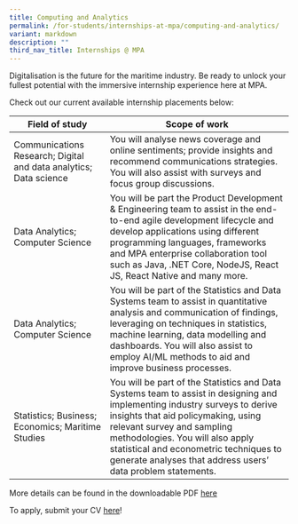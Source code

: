 ```yaml
---
title: Computing and Analytics
permalink: /for-students/internships-at-mpa/computing-and-analytics/
variant: markdown
description: ""
third_nav_title: Internships @ MPA
---
```

Digitalisation is the future for the maritime industry. Be ready to unlock your fullest potential with the immersive internship experience here at MPA. 

Check out our current available internship placements below:

| Field of study | Scope of work |
| -------- | -------- |
| Communications Research; Digital and data analytics; Data science     | You will analyse news coverage and online sentiments; provide insights and recommend communications strategies. You will also assist with surveys and focus group discussions.       |
| Data Analytics; Computer Science     | You will be part the Product Development & Engineering team to assist in the end-to-end agile development lifecycle and develop applications using different programming languages, frameworks and MPA enterprise collaboration tool such as Java, .NET Core, NodeJS, React JS, React Native and many more.     |
| Data Analytics; Computer Science     | You will be part of the Statistics and Data Systems team to assist in quantitative analysis and communication of findings, leveraging on techniques in statistics, machine learning, data modelling and dashboards. You will also assist to employ AI/ML methods to aid and improve business processes.     |
| Statistics; Business; Economics; Maritime Studies      | You will be part of the Statistics and Data Systems team to assist in designing and implementing industry surveys to derive insights that aid policymaking, using relevant survey and sampling methodologies. You will also apply statistical and econometric techniques to generate analyses that address users’ data problem statements.     |

More details can be found in the downloadable PDF [here](https://go.gov.sg/mpa-internships-2024)

To apply, submit your CV [here](https://go.gov.sg/mpa-internships-application)!